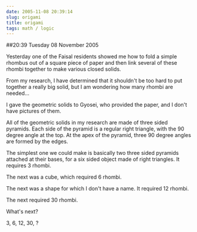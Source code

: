 ```yaml
---
date: 2005-11-08 20:39:14
slug: origami
title: origami
tags: math / logic
---
```


##20:39 Tuesday 08 November 2005

Yesterday one of the Faisal residents showed me how to fold a simple rhombus out of a square piece of paper and then link several of these rhombi together to make various closed solids.

From my research, I have determined that it shouldn't be too hard to put together a really big solid, but I am wondering how many rhombi are needed...

I gave the geometric solids to Gyosei, who provided the paper, and I don't have pictures of them.

All of the geometric solids in my research are made of three sided pyramids.  Each side of the pyramid is a regular right triangle, with the 90 degree angle at the top.  At the apex of the pyramid, three 90 degree angles are formed by the edges.

The simplest one we could make is basically two three sided pyramids attached at their bases, for a six sided object made of right triangles.  It requires 3 rhombi.

The next was a cube, which required 6 rhombi.

The next was a shape for which I don't have a name.  It required 12 rhombi.

The next required 30 rhombi.

What's next?

3, 6, 12, 30, ?
